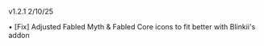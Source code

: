 v1.2.1 2/10/25

• [Fix] Adjusted Fabled Myth & Fabled Core icons to fit better with Blinkii's addon

